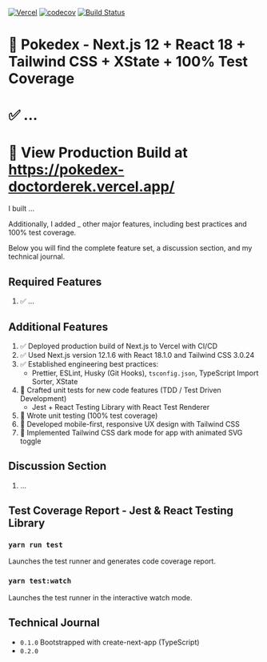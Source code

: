 [![Vercel](https://therealsujitk-vercel-badge.vercel.app/?app=pokedex-doctorderek)](https://pokedex-doctorderek.vercel.app/) [![codecov](https://codecov.io/gh/DoctorDerek/pokedex/branch/main/graph/badge.svg?token=3gfQ4azgws)](https://codecov.io/gh/DoctorDerek/pokedex) [![Build Status](https://app.travis-ci.com/DoctorDerek/pokedex.svg?branch=main)](https://app.travis-ci.com/DoctorDerek/pokedex)

# 📆 Pokedex - Next.js 12 + React 18 + Tailwind CSS + XState + 100% Test Coverage

# ✅ ...

# 👀 View Production Build at https://pokedex-doctorderek.vercel.app/

I built ...

Additionally, I added \_ other major features, including best practices and 100% test coverage.

Below you will find the complete feature set, a discussion section, and my technical journal.

## Required Features

1. ✅ ...

## Additional Features

1. ✅ Deployed production build of Next.js to Vercel with CI/CD
2. ✅ Used Next.js version 12.1.6 with React 18.1.0 and Tailwind CSS 3.0.24
3. ✅ Established engineering best practices:
   - Prettier, ESLint, Husky (Git Hooks), `tsconfig.json`, TypeScript Import Sorter, XState
4. 🌠 Crafted unit tests for new code features (TDD / Test Driven Development)
   - Jest + React Testing Library with React Test Renderer
5. 🌠 Wrote unit testing (100% test coverage)
6. 🌠 Developed mobile-first, responsive UX design with Tailwind CSS
7. 🌠 Implemented Tailwind CSS dark mode for app with animated SVG toggle

## Discussion Section

1. ...

## Test Coverage Report - Jest & React Testing Library

### `yarn run test`

Launches the test runner and generates code coverage report.

### `yarn test:watch`

Launches the test runner in the interactive watch mode.

## Technical Journal

- `0.1.0` Bootstrapped with create-next-app (TypeScript)
- `0.2.0`
